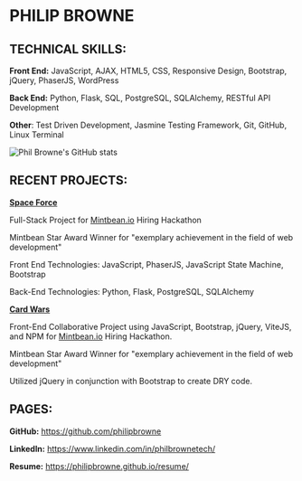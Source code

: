 # PHILIP BROWNE

## TECHNICAL SKILLS:

**Front End:** JavaScript, AJAX, HTML5, CSS, Responsive Design, Bootstrap, jQuery, PhaserJS, WordPress

**Back End:** Python, Flask, SQL, PostgreSQL, SQLAlchemy, RESTful API Development

**Other**: Test Driven Development, Jasmine Testing Framework, Git, GitHub, Linux Terminal

![Phil Browne's GitHub stats](https://github-readme-stats.vercel.app/api?username=philipbrowne&show_icons=true&theme=tokyonight)

## RECENT PROJECTS:

**[Space Force](https://space-force-game.netlify.app/)**

Full-Stack Project for [Mintbean.io](https://mintbean.io/) Hiring Hackathon

Mintbean Star Award Winner for "exemplary achievement in the field of web development"

Front End Technologies: JavaScript, PhaserJS, JavaScript State Machine, Bootstrap

Back-End Technologies: Python, Flask, PostgreSQL, SQLAlchemy

[**Card Wars**](https://card-wars.netlify.app/)

Front-End Collaborative Project using JavaScript, Bootstrap, jQuery, ViteJS, and NPM for [Mintbean.io](https://mintbean.io/) Hiring Hackathon.

Mintbean Star Award Winner for "exemplary achievement in the field of web development"

Utilized jQuery in conjunction with Bootstrap to create DRY code.

## PAGES:

**GitHub:** https://github.com/philipbrowne

**LinkedIn:** https://www.linkedin.com/in/philbrownetech/

**Resume:** https://philipbrowne.github.io/resume/ 


